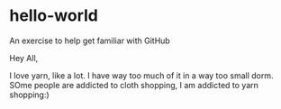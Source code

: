 # hello-world
An exercise to help get familiar with GitHub

Hey All,

I love yarn, like a lot. I have way too much of it in a way too small dorm. SOme people are addicted to cloth shopping, I am 
addicted to yarn shopping:)
